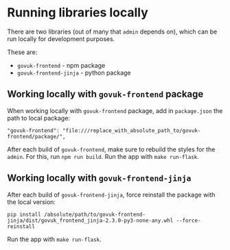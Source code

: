 # Running libraries locally

There are two libraries (out of many that `admin` depends on), which can be run locally for development purposes.

These are:

* `govuk-frontend` - npm package
* `govuk-frontend-jinja` - python package

## Working locally with `govuk-frontend` package

When working locally with `govuk-frontend` package, add in `package.json` the path to local package:

```
"govuk-frontend": "file:///replace_with_absolute_path_to/govuk-frontend/package/",
```

After each build of `govuk-frontend`, make sure to rebuild the styles for the `admin`. For this, run `npm run build`. Run the app with `make run-flask`.


## Working locally with `govuk-frontend-jinja`

After each build of `govuk-frontend-jinja`, force reinstall the package with the local version:

```
pip install /absolute/path/to/govuk-frontend-jinja/dist/govuk_frontend_jinja-2.3.0-py3-none-any.whl --force-reinstall
```

Run the app with `make run-flask`.